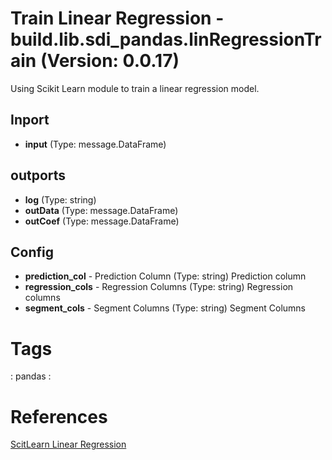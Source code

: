 # Train Linear Regression - build.lib.sdi_pandas.linRegressionTrain (Version: 0.0.17)

Using Scikit Learn module to train a linear regression model.

## Inport

* **input** (Type: message.DataFrame) 

## outports

* **log** (Type: string) 
* **outData** (Type: message.DataFrame) 
* **outCoef** (Type: message.DataFrame) 

## Config

* **prediction_col** - Prediction Column (Type: string) Prediction column
* **regression_cols** - Regression Columns (Type: string) Regression columns
* **segment_cols** - Segment Columns (Type: string) Segment Columns


# Tags
 : pandas : 

# References
[ScitLearn Linear Regression](https://scikit-learn.org/stable/modules/generated/sklearn.linear_model.LinearRegression.html)

